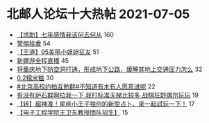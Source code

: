 # 北邮人论坛十大热帖 2021-07-05

- [【求助】七年感情我该何去何从](https://bbs.byr.cn/article/Feeling/3173988) 160
- [警惕桂香](https://bbs.byr.cn/article/Picture/3293640) 54
- [【王道】95美丽小姐姐征友](https://bbs.byr.cn/article/Friends/1998376) 51
- [新疆游全程直播](https://bbs.byr.cn/article/Travel/145626) 45
- [将重庆地下防空洞打通，形成地下公路，缓解其地上交通压力怎么](https://bbs.byr.cn/article/Talking/6286757) 32
- [0.2糯米糍](https://bbs.byr.cn/article/Food/514527) 30
- [#北京高校约拍互勉群#不知道有木有人愿意进呢](https://bbs.byr.cn/article/Photo/268716) 22
- [有没有炉石群啊拉我一下 我打标准天梯比较多 战棋狂野偶尔玩玩](https://bbs.byr.cn/article/Hearthstone/2993) 19
- [【转】超神准！星座小王子独创的新型占卜、來一起試玩一下！](https://bbs.byr.cn/article/Constellations/326533) 17
- [【电子工程学院王卫东教授团队招生】](https://bbs.byr.cn/article/AimGraduate/1208468) 15



